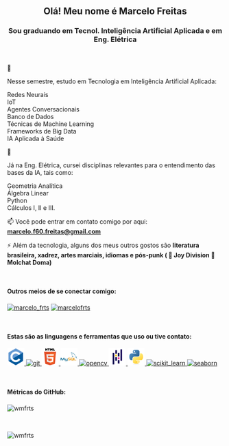 

<h2 align="center">Olá! Meu nome é Marcelo Freitas</h2>
<h3 align="center">Sou graduando em Tecnol. Inteligência Artificial Aplicada e em Eng. Elétrica</h3>

</br>

 🌱<p>Nesse semestre, estudo em Tecnologia em Inteligência Artificial Aplicada:<br> 
  <p>Redes Neurais<br>
  IoT<br>
  Agentes Conversacionais<br>
  Banco de Dados<br>
  Técnicas de Machine Learning<br>
  Frameworks de Big Data<br>
  IA Aplicada à Saúde</p>

  
  🌱<p>Já na Eng. Elétrica, cursei disciplinas relevantes para o entendimento das bases da IA, tais como:<br> 
  <p>Geometria Analítica<br>
  Álgebra Linear<br>
  Python<br>
  Cálculos I, II e III.</p>

📫 Você pode entrar em contato comigo por aqui: **marcelo.f60.freitas@gmail.com**

⚡ Além da tecnologia, alguns dos meus outros gostos são **literatura brasileira, xadrez, artes marciais, idiomas e pós-punk ( 🖤 Joy Division 🖤 Molchat Doma)**

</br>

<h4 align="left">Outros meios de se conectar comigo:</h4>
<p align="left">
<a href="https://twitter.com/marcelo_frts" target="blank"><img align="center" src="https://raw.githubusercontent.com/rahuldkjain/github-profile-readme-generator/master/src/images/icons/Social/twitter.svg" alt="marcelo_frts" height="30" width="40" /></a>
<a href="https://linkedin.com/in/marcelofrts" target="blank"><img align="center" src="https://raw.githubusercontent.com/rahuldkjain/github-profile-readme-generator/master/src/images/icons/Social/linked-in-alt.svg" alt="marcelofrts" height="30" width="40" /></a>

</p>

</br>

<h4 align="left">Estas são as linguagens e ferramentas que uso ou tive contato:</h4>
<p align="left"> <a href="https://www.cprogramming.com/" target="_blank" rel="noreferrer"> <img src="https://raw.githubusercontent.com/devicons/devicon/master/icons/c/c-original.svg" alt="c" width="40" height="40"/> </a> <a href="https://git-scm.com/" target="_blank" rel="noreferrer"> <img src="https://www.vectorlogo.zone/logos/git-scm/git-scm-icon.svg" alt="git" width="40" height="40"/> </a> <a href="https://www.w3.org/html/" target="_blank" rel="noreferrer"> <img src="https://raw.githubusercontent.com/devicons/devicon/master/icons/html5/html5-original-wordmark.svg" alt="html5" width="40" height="40"/> </a> <a href="https://www.mysql.com/" target="_blank" rel="noreferrer"> <img src="https://raw.githubusercontent.com/devicons/devicon/master/icons/mysql/mysql-original-wordmark.svg" alt="mysql" width="40" height="40"/> </a> <a href="https://opencv.org/" target="_blank" rel="noreferrer"> <img src="https://www.vectorlogo.zone/logos/opencv/opencv-icon.svg" alt="opencv" width="40" height="40"/> </a> <a href="https://pandas.pydata.org/" target="_blank" rel="noreferrer"> <img src="https://raw.githubusercontent.com/devicons/devicon/2ae2a900d2f041da66e950e4d48052658d850630/icons/pandas/pandas-original.svg" alt="pandas" width="40" height="40"/> </a> <a href="https://www.python.org" target="_blank" rel="noreferrer"> <img src="https://raw.githubusercontent.com/devicons/devicon/master/icons/python/python-original.svg" alt="python" width="40" height="40"/> </a>  <a href="https://scikit-learn.org/" target="_blank" rel="noreferrer"> <img src="https://upload.wikimedia.org/wikipedia/commons/0/05/Scikit_learn_logo_small.svg" alt="scikit_learn" width="40" height="40"/> </a> <a href="https://seaborn.pydata.org/" target="_blank" rel="noreferrer"> <img src="https://seaborn.pydata.org/_images/logo-mark-lightbg.svg" alt="seaborn" width="40" height="40"/> </a> 
</p>

</br>

<h4 align="left">Métricas do GitHub:</h4>

<p> <img align="center" src="https://github-readme-stats.vercel.app/api/top-langs?username=wmfrts&show_icons=true&locale=en&layout=compact" alt="wmfrts" /></p>

</br>

<p><img align="center" src="https://github-readme-streak-stats.herokuapp.com/?user=wmfrts&" alt="wmfrts" /></p>

</br>
